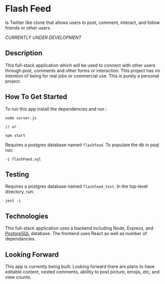 # Flash Feed

Is Twitter like clone that allows users to post, comment, interact, and follow friends or other users.

_CURRENTLY UNDER DEVELOPMENT_

## Description

This full-stack application which will be used to connect with other users through post, comments and other forms or interaction. This project has no intention of being for real jobs or commercial use. This is purely a personal project.

## How To Get Started

To run this app install the dependencies and run :

```
node server.js

// or

npm start

```

Requires a postgres database named `flashfeed`. To populate the db in psql run:

```
-i flashFeed.sql
```

## Testing

Requires a postgres database named `flashfeed_test`. In the top-level directory, run:

```
jest -i
```

## Technologies

This full-stack application uses a backend including Node, Express, and [PostgreSQL](https://github.com/postgres/postgres) database. The frontend uses React as well as number of dependancies.

## Looking Forward

This app is currently being built. Looking forward there are plans to have editable content, nested comments, abilitiy to post picture, emojis, etc, and view counts.

